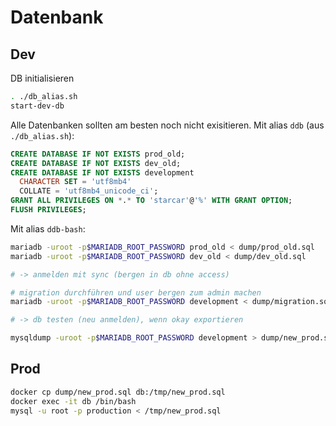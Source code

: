 # Datenbank

## Dev

DB initialisieren

```sh
. ./db_alias.sh
start-dev-db
```

Alle Datenbanken sollten am besten noch nicht exisitieren.
Mit alias `ddb` (aus `./db_alias.sh`):

```sql
CREATE DATABASE IF NOT EXISTS prod_old;
CREATE DATABASE IF NOT EXISTS dev_old;
CREATE DATABASE IF NOT EXISTS development
  CHARACTER SET = 'utf8mb4'
  COLLATE = 'utf8mb4_unicode_ci';
GRANT ALL PRIVILEGES ON *.* TO 'starcar'@'%' WITH GRANT OPTION;
FLUSH PRIVILEGES;
```

Mit alias `ddb-bash`:

```sh
mariadb -uroot -p$MARIADB_ROOT_PASSWORD prod_old < dump/prod_old.sql
mariadb -uroot -p$MARIADB_ROOT_PASSWORD dev_old < dump/dev_old.sql

# -> anmelden mit sync (bergen in db ohne access)

# migration durchführen und user bergen zum admin machen
mariadb -uroot -p$MARIADB_ROOT_PASSWORD development < dump/migration.sql

# -> db testen (neu anmelden), wenn okay exportieren

mysqldump -uroot -p$MARIADB_ROOT_PASSWORD development > dump/new_prod.sql
```

## Prod

```sh
docker cp dump/new_prod.sql db:/tmp/new_prod.sql
docker exec -it db /bin/bash
mysql -u root -p production < /tmp/new_prod.sql
```
